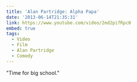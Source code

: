 ```yaml
---
title: 'Alan Partridge: Alpha Papa'
date: '2013-06-14T21:35:31'
link: https://www.youtube.com/video/2ed2pifRpc0
embed: true
tags:
  - Video
  - Film
  - Alan Partridge
  - Comedy
---
```

"Time for big school."
